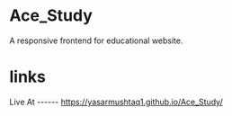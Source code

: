 # Ace_Study
A responsive frontend for educational website. 

# links 
Live At ------ https://yasarmushtaq1.github.io/Ace_Study/
